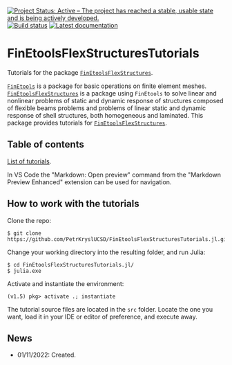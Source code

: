 [![Project Status: Active – The project has reached a stable, usable state and is being actively developed.](http://www.repostatus.org/badges/latest/active.svg)](http://www.repostatus.org/#active)
[![Build status](https://github.com/PetrKryslUCSD/FinEtoolsFlexStructuresTutorials.jl/workflows/CI/badge.svg)](https://github.com/PetrKryslUCSD/FinEtoolsFlexStructuresTutorials.jl/actions)
[![Latest documentation](https://img.shields.io/badge/docs-latest-blue.svg)](https://petrkryslucsd.github.io/FinEtoolsFlexStructuresTutorials.jl/dev)


# FinEtoolsFlexStructuresTutorials

Tutorials for the package [`FinEtoolsFlexStructures`](https://github.com/PetrKryslUCSD/FinEtoolsFlexStructures.jl.git).


[`FinEtools`](https://github.com/PetrKryslUCSD/FinEtools.jl.git) is a package
for basic operations on finite element meshes. [`FinEtoolsFlexStructures`](https://github.com/PetrKryslUCSD/FinEtoolsFlexStructures.jl.git) is a
package using `FinEtools` to solve linear and nonlinear problems of static and
dynamic response of structures composed of flexible beams problems and problems
of linear
static and dynamic response of shell structures, both homogeneous and laminated. This
package provides tutorials for
[`FinEtoolsFlexStructures`](https://github.com/PetrKryslUCSD/FinEtoolsFlexStructures.jl.git).


## Table of contents

[List of tutorials](docs/src/tutorials/tutorials.md). 

In VS Code the "Markdown: Open preview" command from the "Markdown Preview Enhanced" 
extension  can be used for navigation. 

## How to work with the tutorials

Clone the repo:
```
$ git clone https://github.com/PetrKryslUCSD/FinEtoolsFlexStructuresTutorials.jl.git
```
Change your working directory into the resulting folder, and run Julia:
```
$ cd FinEtoolsFlexStructuresTutorials.jl/
$ julia.exe
```
Activate and instantiate the environment:
```
(v1.5) pkg> activate .; instantiate
```
The tutorial source files are located in the `src` folder.
Locate the one you want, load it in your IDE or editor of preference, and execute away.


## News

- 01/11/2022: Created.

